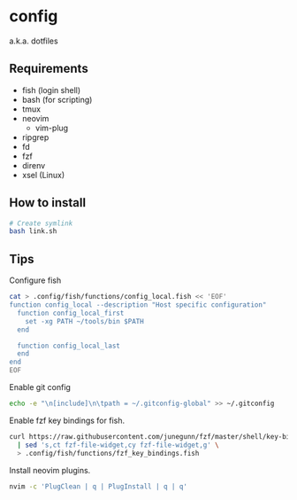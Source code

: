# config

a.k.a. dotfiles

## Requirements

- fish (login shell)
- bash (for scripting)
- tmux
- neovim
  - vim-plug
- ripgrep
- fd
- fzf
- direnv
- xsel (Linux)

## How to install

```sh
# Create symlink
bash link.sh
```

## Tips

Configure fish
```sh
cat > .config/fish/functions/config_local.fish << 'EOF'
function config_local --description "Host specific configuration"
  function config_local_first
    set -xg PATH ~/tools/bin $PATH
  end

  function config_local_last
  end
end
EOF
```

Enable git config
```sh
echo -e "\n[include]\n\tpath = ~/.gitconfig-global" >> ~/.gitconfig
```

Enable fzf key bindings for fish.
```sh
curl https://raw.githubusercontent.com/junegunn/fzf/master/shell/key-bindings.fish \
  | sed 's,ct fzf-file-widget,cy fzf-file-widget,g' \
  > .config/fish/functions/fzf_key_bindings.fish
```

Install neovim plugins.
```sh
nvim -c 'PlugClean | q | PlugInstall | q | q'
```
